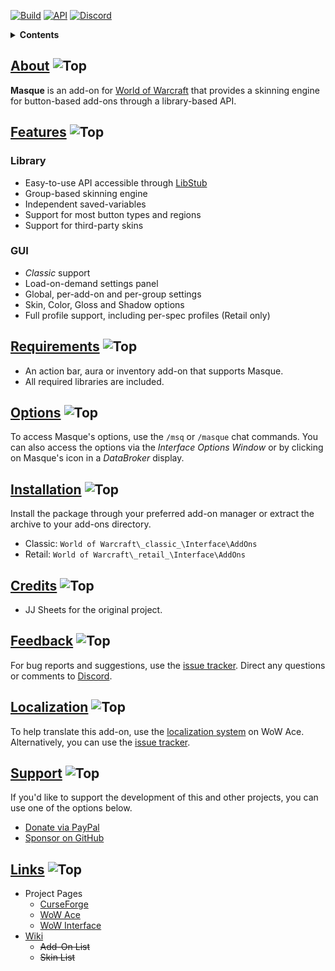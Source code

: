 [![Build][SVG-Build]][Build]
[![API][SVG-API]][API-Version]
[![Discord][SVG-Discord]][Discord]

<details>
<summary><strong>Contents</strong></summary><p>

- [About](#About "Go to About")
- [Features](#Features "Go to Features")
  - [Library](#Library "Go to Add-On Library")
  - [GUI](#GUI "Go to GUI")
- [Requirements](#Requirements "Go to Requirements")
- [Options](#Options "Go to Options")
- [Installation](#Installation "Go to Installation")
- [Credits](#Credits "Go to Credits")
- [Feedback](#Feedback "Go to Feedback")
- [Localization](#Localization "Go to Localization")
- [Support](#Support "Go to Support")
- [Links](#Links "Go to Links")

</p></details>

## [About][Top] ![Top][SVG-Top]

**Masque** is an add-on for [World of Warcraft] that provides a skinning engine for button-based add-ons through a library-based API.

## [Features][Top] ![Top][SVG-Top]

### Library

- Easy-to-use API accessible through [LibStub]
- Group-based skinning engine
- Independent saved-variables
- Support for most button types and regions
- Support for third-party skins

### GUI

- _Classic_ support
- Load-on-demand settings panel
- Global, per-add-on and per-group settings
- Skin, Color, Gloss and Shadow options
- Full profile support, including per-spec profiles (Retail only)

## [Requirements][Top] ![Top][SVG-Top]

- An action bar, aura or inventory add-on that supports Masque.
- All required libraries are included.

## [Options][Top] ![Top][SVG-Top]

To access Masque's options, use the `/msq` or `/masque` chat commands. You can also access the options via the _Interface Options Window_ or by clicking on Masque's icon in a _DataBroker_ display.

## [Installation][Top] ![Top][SVG-Top]

Install the package through your preferred add-on manager or extract the archive to your add-ons directory.

- Classic: `World of Warcraft\_classic_\Interface\AddOns`
- Retail: `World of Warcraft\_retail_\Interface\AddOns`

## [Credits][Top] ![Top][SVG-Top]

- JJ Sheets for the original project.

## [Feedback][Top] ![Top][SVG-Top]

For bug reports and suggestions, use the [issue tracker]. Direct any questions or comments to [Discord].

## [Localization][Top] ![Top][SVG-Top]

To help translate this add-on, use the [localization system] on WoW Ace. Alternatively, you can use the [issue tracker].

## [Support][Top] ![Top][SVG-Top]

If you'd like to support the development of this and other projects, you can use one of the options below.

- [Donate via PayPal][Donate]
- [Sponsor on GitHub][Sponsor]

## [Links][Top] ![Top][SVG-Top]

- Project Pages
  - [CurseForge][CurseForge]
  - [WoW Ace][WoW Ace]
  - [WoW Interface]
- [Wiki][Wiki]
  - ~~Add-On List~~
  - ~~Skin List~~

[Links]: #

[API-Version]: https://github.com/SFX-WoW/Masque/wiki/API-Version (API Version)
[Build]: https://github.com/SFX-WoW/Masque/actions?query=workflow%3ARelease (Build Status)
[Discord]: https://discord.gg/DDVqkd6 (Discord)

[Top]: #Top (Top of the Page)

[LibStub]: https://www.wowace.com/projects/libstub (View on WoW Ace)
[World of Warcraft]: https://worldofwarcraft.com (World of Warcraft)

[Issue Tracker]: https://github.com/SFX-WoW/Masque/issues (Report an Issue)
[Localization System]: https://www.wowace.com/projects/masque/localization (Translate on WoW Ace)
[Wiki]: https://github.com/SFX-WoW/Masque/wiki (Masque Wiki)

[Donate]: https://www.paypal.me/stormfxi (Donate via PayPal)
[Sponsor]: https://github.com/sponsors/StormFX (Sponsor on GitHub)

[CurseForge]: https://www.curseforge.com/wow/addons/masque (View on CurseForge)
[GitHub]: https://github.com/SFX-WoW/Masque (Download from GitHub)
[WoW Ace]: https://www.wowace.com/projects/masque (Download from WoW Ace)
[WoW Interface]: https://www.wowinterface.com/downloads/info12097 (Download from WoW Interface)

[Images]: #

[SVG-API]: https://img.shields.io/endpoint?url=https://wow.stormfx.com/img/svg/masque-api.json
[SVG-Build]: https://img.shields.io/github/workflow/status/SFX-WoW/Masque/Release?label=Build&logo=github&logoColor=fff&style=flat-square
[SVG-Discord]: https://img.shields.io/badge/Discord-7289DA?logo=discord&logoColor=fff&style=flat-square
[SVG-Top]: https://www.stormfx.com/img/svg/link-top-light.svg
